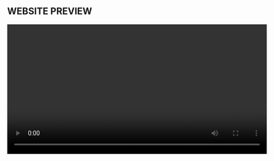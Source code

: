 ## WEBSITE PREVIEW

<video width="600" controls>
  <source src="./BASKETBALL-SCORBOAD-WEBSITE-PREVIEW.mp4" type="video/mp4">
  Your browser does not support the video tag.
</video>
